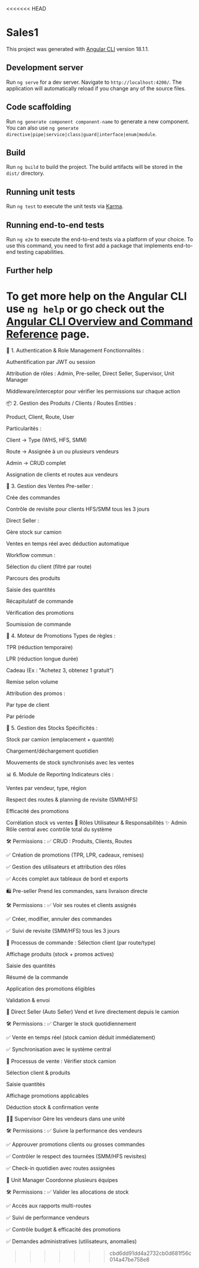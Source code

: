<<<<<<< HEAD
# Sales1

This project was generated with [Angular CLI](https://github.com/angular/angular-cli) version 18.1.1.

## Development server

Run `ng serve` for a dev server. Navigate to `http://localhost:4200/`. The application will automatically reload if you change any of the source files.

## Code scaffolding

Run `ng generate component component-name` to generate a new component. You can also use `ng generate directive|pipe|service|class|guard|interface|enum|module`.

## Build

Run `ng build` to build the project. The build artifacts will be stored in the `dist/` directory.

## Running unit tests

Run `ng test` to execute the unit tests via [Karma](https://karma-runner.github.io).

## Running end-to-end tests

Run `ng e2e` to execute the end-to-end tests via a platform of your choice. To use this command, you need to first add a package that implements end-to-end testing capabilities.

## Further help

To get more help on the Angular CLI use `ng help` or go check out the [Angular CLI Overview and Command Reference](https://angular.dev/tools/cli) page.
=======
🔐 1. Authentication & Role Management
Fonctionnalités :

Authentification par JWT ou session

Attribution de rôles : Admin, Pre-seller, Direct Seller, Supervisor, Unit Manager

Middleware/interceptor pour vérifier les permissions sur chaque action

📦 2. Gestion des Produits / Clients / Routes
Entities :

Product, Client, Route, User

Particularités :

Client → Type (WHS, HFS, SMM)

Route → Assignée à un ou plusieurs vendeurs

Admin → CRUD complet

Assignation de clients et routes aux vendeurs

🛒 3. Gestion des Ventes
Pre-seller :

Crée des commandes

Contrôle de revisite pour clients HFS/SMM tous les 3 jours

Direct Seller :

Gère stock sur camion

Ventes en temps réel avec déduction automatique

Workflow commun :

Sélection du client (filtré par route)

Parcours des produits

Saisie des quantités

Récapitulatif de commande

Vérification des promotions

Soumission de commande

🎁 4. Moteur de Promotions
Types de règles :

TPR (réduction temporaire)

LPR (réduction longue durée)

Cadeau (Ex : "Achetez 3, obtenez 1 gratuit")

Remise selon volume

Attribution des promos :

Par type de client

Par période

🚚 5. Gestion des Stocks
Spécificités :

Stock par camion (emplacement + quantité)

Chargement/déchargement quotidien

Mouvements de stock synchronisés avec les ventes

📊 6. Module de Reporting
Indicateurs clés :

Ventes par vendeur, type, région

Respect des routes & planning de revisite (SMM/HFS)

Efficacité des promotions

Corrélation stock vs ventes
👥 Rôles Utilisateur & Responsabilités
✨ Admin
Rôle central avec contrôle total du système

🛠️ Permissions :
✅ CRUD : Produits, Clients, Routes

✅ Création de promotions (TPR, LPR, cadeaux, remises)

✅ Gestion des utilisateurs et attribution des rôles

✅ Accès complet aux tableaux de bord et exports

🛍️ Pre-seller
Prend les commandes, sans livraison directe

🛠️ Permissions :
✅ Voir ses routes et clients assignés

✅ Créer, modifier, annuler des commandes

✅ Suivi de revisite (SMM/HFS) tous les 3 jours

🧾 Processus de commande :
Sélection client (par route/type)

Affichage produits (stock + promos actives)

Saisie des quantités

Résumé de la commande

Application des promotions éligibles

Validation & envoi

🚗 Direct Seller (Auto Seller)
Vend et livre directement depuis le camion

🛠️ Permissions :
✅ Charger le stock quotidiennement

✅ Vente en temps réel (stock camion déduit immédiatement)

✅ Synchronisation avec le système central

🔄 Processus de vente :
Vérifier stock camion

Sélection client & produits

Saisie quantités

Affichage promotions applicables

Déduction stock & confirmation vente

👩‍💼 Supervisor
Gère les vendeurs dans une unité

🛠️ Permissions :
✅ Suivre la performance des vendeurs

✅ Approuver promotions clients ou grosses commandes

✅ Contrôler le respect des tournées (SMM/HFS revisites)

✅ Check-in quotidien avec routes assignées

🧱 Unit Manager
Coordonne plusieurs équipes

🛠️ Permissions :
✅ Valider les allocations de stock

✅ Accès aux rapports multi-routes

✅ Suivi de performance vendeurs

✅ Contrôle budget & efficacité des promotions

✅ Demandes administratives (utilisateurs, anomalies)
>>>>>>> cbd6dd91dd4a2732cb0d681f56c014a47be758e8
